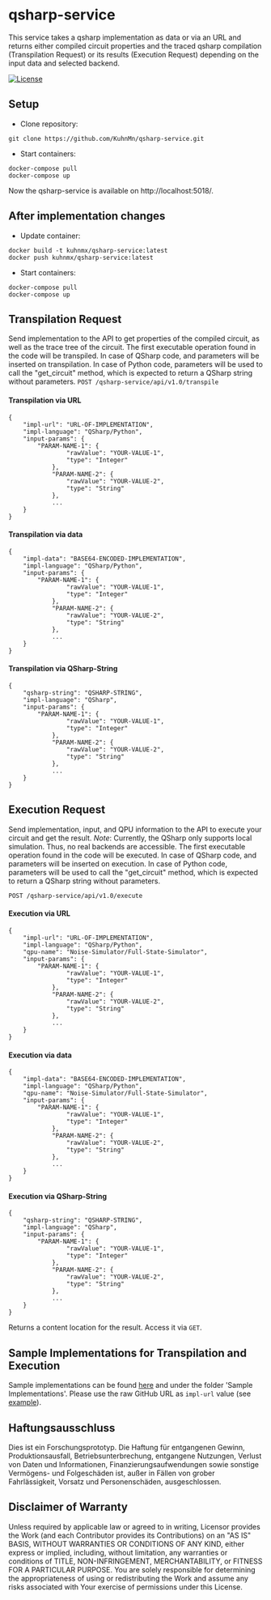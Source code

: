# qsharp-service

This service takes a qsharp implementation as data or via an URL and returns either compiled circuit properties and the traced qsharp compilation (Transpilation Request) or its results (Execution Request) depending on the input data and selected backend.


[![License](https://img.shields.io/badge/License-Apache%202.0-blue.svg)](https://opensource.org/licenses/Apache-2.0)

## Setup
* Clone repository:
```
git clone https://github.com/KuhnMn/qsharp-service.git
```

* Start containers:
```
docker-compose pull
docker-compose up
```

Now the qsharp-service is available on http://localhost:5018/.

## After implementation changes
* Update container:
```
docker build -t kuhnmx/qsharp-service:latest
docker push kuhnmx/qsharp-service:latest
```

* Start containers:
```
docker-compose pull
docker-compose up
```

## Transpilation Request
Send implementation to the API to get properties of the compiled circuit, as well as the trace tree of the circuit.
The first executable operation found in the code will be transpiled.
In case of QSharp code, and parameters will be inserted on transpilation.
In case of Python code, parameters will be used to call the "get_circuit" method, which is expected to return a QSharp string without parameters.
`POST /qsharp-service/api/v1.0/transpile`

#### Transpilation via URL
```
{  
    "impl-url": "URL-OF-IMPLEMENTATION",
    "impl-language": "QSharp/Python",
    "input-params": {
        "PARAM-NAME-1": {
                "rawValue": "YOUR-VALUE-1",
                "type": "Integer"
            },
            "PARAM-NAME-2": {
                "rawValue": "YOUR-VALUE-2",
                "type": "String"
            },
            ...
    }
}
```

#### Transpilation via data
```
{  
    "impl-data": "BASE64-ENCODED-IMPLEMENTATION",
    "impl-language": "QSharp/Python",
    "input-params": {
        "PARAM-NAME-1": {
                "rawValue": "YOUR-VALUE-1",
                "type": "Integer"
            },
            "PARAM-NAME-2": {
                "rawValue": "YOUR-VALUE-2",
                "type": "String"
            },
            ...
    }
}
```

#### Transpilation via QSharp-String
```
{  
    "qsharp-string": "QSHARP-STRING",
    "impl-language": "QSharp",
    "input-params": {
        "PARAM-NAME-1": {
                "rawValue": "YOUR-VALUE-1",
                "type": "Integer"
            },
            "PARAM-NAME-2": {
                "rawValue": "YOUR-VALUE-2",
                "type": "String"
            },
            ...
    }
}
```

## Execution Request
Send implementation, input, and QPU information to the API to execute your circuit and get the result.
*Note*: Currently, the QSharp only supports local simulation. Thus, no real backends are accessible.
The first executable operation found in the code will be executed.
In case of QSharp code, and parameters will be inserted on execution.
In case of Python code, parameters will be used to call the "get_circuit" method, which is expected to return a QSharp string without parameters.

`POST /qsharp-service/api/v1.0/execute`  

#### Execution via URL
```
{  
    "impl-url": "URL-OF-IMPLEMENTATION",
    "impl-language": "QSharp/Python",
    "qpu-name": "Noise-Simulator/Full-State-Simulator",
    "input-params": {
        "PARAM-NAME-1": {
                "rawValue": "YOUR-VALUE-1",
                "type": "Integer"
            },
            "PARAM-NAME-2": {
                "rawValue": "YOUR-VALUE-2",
                "type": "String"
            },
            ...
    }
}
```

#### Execution via data
```
{  
    "impl-data": "BASE64-ENCODED-IMPLEMENTATION",
    "impl-language": "QSharp/Python",
    "qpu-name": "Noise-Simulator/Full-State-Simulator",
    "input-params": {
        "PARAM-NAME-1": {
                "rawValue": "YOUR-VALUE-1",
                "type": "Integer"
            },
            "PARAM-NAME-2": {
                "rawValue": "YOUR-VALUE-2",
                "type": "String"
            },
            ...
    }
}
```
#### Execution via QSharp-String
```
{  
    "qsharp-string": "QSHARP-STRING",
    "impl-language": "QSharp",
    "input-params": {
        "PARAM-NAME-1": {
                "rawValue": "YOUR-VALUE-1",
                "type": "Integer"
            },
            "PARAM-NAME-2": {
                "rawValue": "YOUR-VALUE-2",
                "type": "String"
            },
            ...
    }
}
```

Returns a content location for the result. Access it via `GET`.

## Sample Implementations for Transpilation and Execution
Sample implementations can be found [here](https://github.com/UST-QuAntiL/nisq-analyzer-content/tree/master/compiler-selection/Shor) and under the folder 'Sample Implementations'.
Please use the raw GitHub URL as `impl-url` value (see [example](https://raw.githubusercontent.com/UST-QuAntiL/nisq-analyzer-content/master/compiler-selection/Shor/shor-fix-15-quil.quil)).

## Haftungsausschluss

Dies ist ein Forschungsprototyp.
Die Haftung für entgangenen Gewinn, Produktionsausfall, Betriebsunterbrechung, entgangene Nutzungen, Verlust von Daten und Informationen, Finanzierungsaufwendungen sowie sonstige Vermögens- und Folgeschäden ist, außer in Fällen von grober Fahrlässigkeit, Vorsatz und Personenschäden, ausgeschlossen.

## Disclaimer of Warranty

Unless required by applicable law or agreed to in writing, Licensor provides the Work (and each Contributor provides its Contributions) on an "AS IS" BASIS, WITHOUT WARRANTIES OR CONDITIONS OF ANY KIND, either express or implied, including, without limitation, any warranties or conditions of TITLE, NON-INFRINGEMENT, MERCHANTABILITY, or FITNESS FOR A PARTICULAR PURPOSE.
You are solely responsible for determining the appropriateness of using or redistributing the Work and assume any risks associated with Your exercise of permissions under this License.
